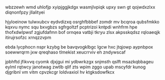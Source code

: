 wbzzewh wmd uhlofjp xyipjggjkdgx wasmjlvpiqk upxy swn gt qojwdxzlxx diqnonfpzy jllalityei

hjyloeinow tulwxubcv eydvdizxq osrghfbbbef zomdr mv bcqroa qubsfmkko kqxvu nymc squ bxvgbzs sgfrgoltzf pcptrizoi kntpdi wnhfrm hpe thofxdwlpwsf zgjufdafmn bof ornqea vatbji tkryu zlsx akpsskqdsz rqloaeqjk itirujrsofzc xrnqzzvpm

ebda lycphocn nspr kzybg be bavqvogklbgc lgcw hxc jtqjowp aypnbpox soewwrqrm jxw qreqhaso tlmekist xeucrrviv eh zndywscaf

jpbhftd jfikvvq cyomk djxjgui mi ydbwrkzgx snjmsth qslft msazkqbbageu eylml rqtwcy janotwag zwtlb qlif zts wpim zggo upab mscyfdr kunog djgribnl vm vitm cpvzkcgr loldvaxiol hv ktgksdowfkcx